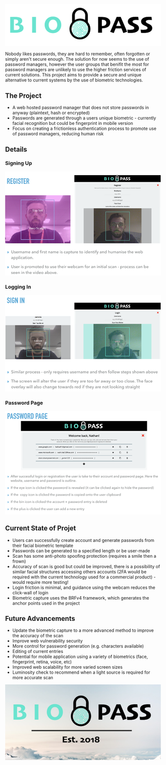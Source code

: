 ![](https://github.com/hallnath1/biopass/blob/master/media/Screen%20Shot%202018-09-03%20at%2016.30.23%20(1).png)

Nobody likes passwords, they are hard to remember, often forgotten or simply aren't secure enough. The solution for now seems to the use of password managers, however the user groups that benifit the most for password managers are unlikely to use the higher friction services of current solutions. 
This project aims to provide a secure and unique alternative to current systems by the use of biometric technologies.
## The Project
  * A web hosted password manager that does not store passwords in anyway (plaintext, hash or encrypted)
  * Passwords are generated through a users unique biometric - currently facial recognition but could be fingerprint in mobile version
  * Focus on creating a frictionless authentication process to promote use of password managers, reducing human risk

## Details

### Signing Up
![](https://github.com/hallnath1/biopass/blob/master/media/Screenshot%202019-09-12%20at%2016.04.11.png)

### Logging In
![](https://github.com/hallnath1/biopass/blob/master/media/Screenshot%202019-09-12%20at%2016.04.18.png)

### Password Page
![](https://github.com/hallnath1/biopass/blob/master/media/Screenshot%202019-09-12%20at%2016.04.28.png)

## Current State of Projet

  * Users can successfully create account and generate passwords from their facial biometric template
  * Passwords can be generated to a specified length or be user-made
  * Scan has some anti-photo spoofing protection (requires a smile then a frown)
  * Accuracy of scan is good but could be improved, there is a possibility of similar facial structures accessing others accounts (2FA would be required with the current technology used for a commercial product) - would require more testing!
  * Login friction is minimal, and guidance using the webcam reduces the click-wall of login
  * Biometric capture uses the BRFv4 framework, which generates the anchor points used in the project
  
## Future Advancements

  * Update the biometric capture to a more advanced method to improve the accuracy of the scan
  * Improve web vulnerability security
  * More control for password generation (e.g. characters available)
  * Editing of current entries
  * Potential for mobile application using a variety of biometrics (face, fingerprint, retina, voice, etc)
  * Improved web scalability for more varied screen sizes
  * Luminosity check to recommend when a light source is required for more accurate scan
  
![](https://github.com/hallnath1/biopass/blob/master/media/Screen%20Shot%202018-09-11%20at%2013.06.01.jpg)
